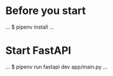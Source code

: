 # Before you start

...
$ pipenv install
...

# Start FastAPI

...
$ pipenv run fastapi dev app/main.py
...